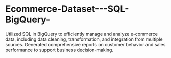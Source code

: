 # Ecommerce-Dataset---SQL-BigQuery-
Utilized SQL in BigQuery to efficiently manage and analyze e-commerce data, including data cleaning, transformation, and integration from multiple sources. Generated comprehensive reports on customer behavior and sales performance to support business decision-making.
